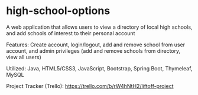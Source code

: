 # high-school-options
A web application that allows users to view a directory of local high schools, and add schools of interest to their personal account

Features: Create account, login/logout, add and remove school from user account, and admin privileges (add and remove schools from directory, view all users)

Utilized: Java, HTML5/CSS3, JavaScript, Bootstrap, Spring Boot, Thymeleaf, MySQL

Project Tracker (Trello):
https://trello.com/b/rW4hNtH2/liftoff-project
